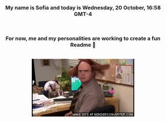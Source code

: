 


<div align="center">
<h3 >My name is Sofia and today is Wednesday, 20 October, 16:58 GMT-4</h3><br>
<h3 >For now, me and my personalities are working to create a fun Readme 👋
</h3><br>
<img src='img/dwight.gif' alt='working...'/>
</div>
